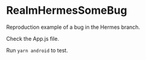 # RealmHermesSomeBug
Reproduction example of a bug in the Hermes branch.


Check the App.js file. 

Run `yarn android` to test.
